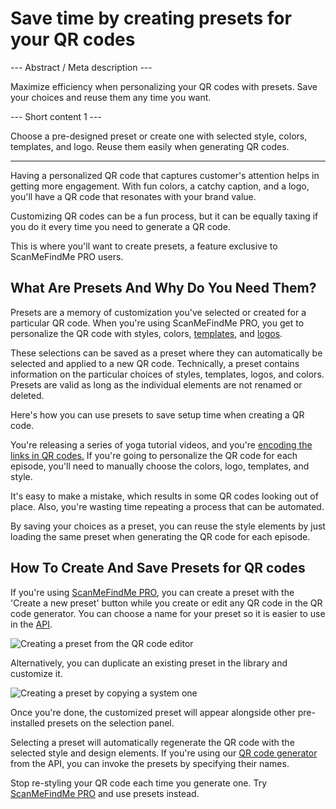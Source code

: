 <h1>Save time by creating presets for your QR codes</h1>

--- Abstract / Meta description ---

Maximize efficiency when personalizing your QR codes with presets. Save your choices and reuse them any time you want.

--- Short content 1 ---

Choose a pre-designed preset or create one with selected style, colors, templates, and logo. Reuse them easily when generating QR codes.

----------

<p>Having a personalized QR code that captures customer's attention helps in getting more engagement. With fun colors, a catchy caption, and a logo, you'll have a QR code that resonates with your brand value.</p>

<p>Customizing QR codes can be a fun process, but it can be equally taxing if you do it every time you need to generate a QR code. </p>

<p>This is where you'll want to create presets, a feature exclusive to ScanMeFindMe PRO users.</p>

<h2>What Are Presets And Why Do You Need Them?</h2>

<p>Presets are a memory of customization you've selected or created for a particular QR code. When you're using ScanMeFindMe PRO, you get to personalize the QR code with styles, colors, <a href="#article:about_templates">templates</a>, and <a href="#article:about_logos">logos</a>.</p>

<p>These selections can be saved as a preset where they can automatically be selected and applied to a new QR code. Technically, a preset contains information on the particular choices of styles, templates, logos, and colors. Presets are valid as long as the individual elements are not renamed or deleted. </p>

<p>Here's how you can use presets to save setup time when creating a QR code. </p>

<p>You're releasing a series of yoga tutorial videos, and you're <a href="#article:about_static">encoding the links in QR codes.</a> If you're going to personalize the QR code for each episode, you'll need to manually choose the colors, logo, templates, and style.</p>

<p>It's easy to make a mistake, which results in some QR codes looking out of place. Also, you're wasting time repeating a process that can be automated. </p>

<p>By saving your choices as a preset, you can reuse the style elements by just loading the same preset when generating the QR code for each episode. </p>

<h2>How To Create And Save Presets for QR codes</h2>

<p>If you're using <a href="#pro">ScanMeFindMe PRO</a>, you can create a preset with the 'Create a new preset' button while you create or edit any QR code in the QR code generator. You can choose a name for your preset so it is easier to use in the <a href="#about:api" title="QR code API">API</a>.</p>

<p class="imageholder">
    <img src="https://media.scanmefindme.com/blog/about_presets/files/img 1 - Presets.png"
        alt="Creating a preset from the QR code editor">
</p>

<p>Alternatively, you can duplicate an existing preset in the library and customize it. </p>

<p class="imageholder">
    <img src="https://media.scanmefindme.com/blog/about_presets/files/img 2 - customize preset.png"
        alt="Creating a preset by copying a system one">
</p>

<p>Once you're done, the customized preset will appear alongside other pre-installed presets on the selection panel. </p>

<p>Selecting a preset will automatically regenerate the QR code with the selected style and design elements. If you're using our <a href="#static:url">QR code generator</a> from the API, you can invoke the presets by specifying their names.</p>

<p>Stop re-styling your QR code each time you generate one. Try <a href="#pro">ScanMeFindMe PRO</a> and use presets instead. </p>

